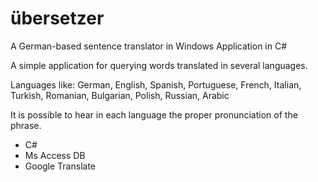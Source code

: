 # übersetzer
A German-based sentence translator in Windows Application in C#

A simple application for querying words translated in several languages.

Languages like:
German,
English,
Spanish,
Portuguese,
French,
Italian,
Turkish,
Romanian,
Bulgarian,
Polish,
Russian,
Arabic

It is possible to hear in each language the proper pronunciation of the phrase.

- C#
- Ms Access DB
- Google Translate
